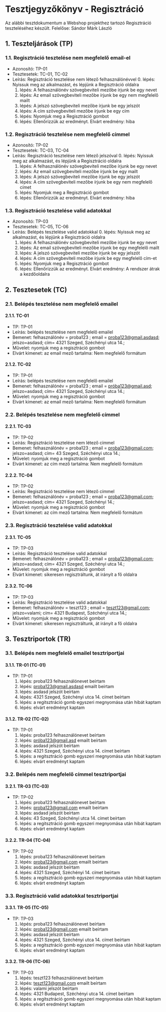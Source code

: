 # Tesztjegyzőkönyv - Regisztráció

Az alábbi tesztdokumentum a Webshop projekthez tartozó Regisztráció teszteléséhez készült. Felelőse: Sándor Márk László


## 1. Teszteljárások (TP)

### 1.1. Regisztráció tesztelése nem megfelelő email-el
- Azonosító: TP-01
- Tesztesetek: TC-01, TC-02
- Leírás: Regisztráció tesztelése nem létező felhasználónévvel 
    0. lépés: Nyissuk meg az alkalmazást, és lépjünk a Regisztráció oldalra
    1. lépés: A felhasználónév szövegbeviteli mezőbe írjunk be egy nevet
    2. lépés: Az email szövegbeviteli mezőbe írjunk be egy nem megfelelő mailt
    3. lépés: A jelszó szövegbeviteli mezőbe írjunk be egy jelszót 
    4. lépés: A cím szövegbeviteli mezőbe írjunk be egy cím 
    5. lépés: Nyomjuk meg a Regisztráció gombot
    6. lépés: Ellenőrizzük az eredményt. Elvárt eredmény: hiba
	
### 1.2. Regisztráció tesztelése nem megfelelő címmel
- Azonosító: TP-02
- Tesztesetek: TC-03, TC-04
- Leírás: Regisztráció tesztelése nem létező jelszóval
    0. lépés: Nyissuk meg az alkalmazást, és lépjünk a Regisztráció oldalra
    1. lépés: A felhasználónév szövegbeviteli mezőbe írjunk be egy nevet
    2. lépés: Az email szövegbeviteli mezőbe írjunk be egy  mailt
    3. lépés: A jelszó szövegbeviteli mezőbe írjunk be egy jelszót 
    4. lépés: A cím szövegbeviteli mezőbe írjunk be egy nem megfelelő címet 
    5. lépés: Nyomjuk meg a Regisztráció gombot
    6. lépés: Ellenőrizzük az eredményt. Elvárt eredmény: hiba
	
### 1.3. Regisztráció tesztelése valid adatokkal 
- Azonosító: TP-03
- Tesztesetek: TC-05, TC-06
- Leírás: Belépés tesztelése valid adatokkal
    0. lépés: Nyissuk meg az alkalmazást, és lépjünk a Regisztráció oldalra
    1. lépés: A felhasználónév szövegbeviteli mezőbe írjunk be egy nevet
    2. lépés: Az email szövegbeviteli mezőbe írjunk be egy megfelelő mailt
    3. lépés: A jelszó szövegbeviteli mezőbe írjunk be egy jelszót 
    4. lépés: A cím szövegbeviteli mezőbe írjunk be egy megfelelő cím-et 
    5. lépés: Nyomjuk meg a Regisztráció gombot
    6. lépés: Ellenőrizzük az eredményt. Elvárt eredmény: A rendszer átrak a kezdőoldalra




## 2. Tesztesetek (TC)

### 2.1.  Belépés tesztelése nem megfelelő emailel

#### 2.1.1. TC-01
- TP: TP-01
- Leírás: belépés tesztelése nem megfelelő emailel
- Bemenet: felhasználónév = proba123 ; email = proba123@gmail.asdasd; jelszo=asdasd; cím= 4321 Szeged, Széchényi utca 14.;
- Művelet: nyomjuk meg a regisztráció gombot 
- Elvárt kimenet: az email mező tartalma: Nem megfelelő formátum

#### 2.1.2. TC-02
- TP: TP-01
- Leírás: belépés tesztelése nem megfelelő emailel
- Bemenet: felhasználónév = proba123 ; email = próba123@gmail.asd; jelszo=asdasd; cím= 4321 Szeged, Széchényi utca 14.;
- Művelet: nyomjuk meg a regisztráció gombot 
- Elvárt kimenet: az email mező tartalma: Nem megfelelő formátum


### 2.2.  Belépés tesztelése nem megfelelő címmel

#### 2.2.1. TC-03
- TP: TP-02
- Leírás: Regisztráció tesztelése nem létező címmel 
- Bemenet: felhasználónév = proba123 ; email = proba123@gmail.com; jelszo=asdasd; cím= 43 Szeged, Széchényi utca 14.;
- Művelet: nyomjuk meg a regisztráció gombot
- Elvárt kimenet: az cím mező tartalma: Nem megfelelő formátum

#### 2.2.2. TC-04
- TP: TP-02
- Leírás: Regisztráció tesztelése nem létező címmel 
- Bemenet: felhasználónév = proba123 ; email = proba123@gmail.com; jelszo=asdasd; cím= 4321 Szeged, Széchényi 14.;
- Művelet: nyomjuk meg a regisztráció gombot
- Elvárt kimenet: az cím mező tartalma: Nem megfelelő formátum


### 2.3.  Regisztráció tesztelése valid adatokkal

#### 2.3.1. TC-05
- TP: TP-03
- Leírás: Regisztráció tesztelése valid adatokkal 
- Bemenet: felhasználónév = proba123 ; email = proba123@gmail.com; jelszo=asdasd; cím= 4321 Szeged, Széchényi utca 14.;
- Művelet: nyomjuk meg a regisztráció gombot
- Elvárt kimenet:  sikeresen regisztráltunk, át irányít a fő oldalra

#### 2.3.2. TC-06
- TP: TP-03
- Leírás: Regisztráció tesztelése valid adatokkal 
- Bemenet: felhasználónév = teszt123 ; email = teszt123@gmail.com; jelszo=valami; cím= 4321 Budapest, Széchényi utca 14.;
- Művelet: nyomjuk meg a regisztráció gombot
- Elvárt kimenet:  sikeresen regisztráltunk, át irányít a fő oldalra



## 3. Tesztriportok (TR)

### 3.1.  Belépés nem megfelelő emailel tesztriportjai

#### 3.1.1. TR-01 (TC-01)
- TP: TP-01
    1. lépés: proba123 felhasználónevet beírtam
    2. lépés: proba123@gmail.asdasd emailt beírtam 
    3. lépés: asdasd jelszót beírtam
    4. lépés: 4321 Szeged, Széchényi utca 14. címet beírtam
    5. lépés: a regitsztráció gomb egyszeri megnyomása után hibát kaptam
    6. lépés: elvárt eredményt kaptam
    
#### 3.1.2. TR-02 (TC-02)
- TP: TP-01
    1. lépés: proba123 felhasználónevet beírtam
    2. lépés: próba123@gmail.asd emailt beírtam 
    3. lépés: asdasd jelszót beírtam
    4. lépés: 4321 Szeged, Széchényi utca 14. címet beírtam
    5. lépés: a regitsztráció gomb egyszeri megnyomása után hibát kaptam
    6. lépés: elvárt eredményt kaptam
    

    
### 3.2.  Belépés nem megfelelő címmel tesztriportjai

#### 3.2.1. TR-03 (TC-03)
- TP: TP-02
    1. lépés: proba123 felhasználónevet beírtam
    2. lépés: proba123@gmail.com emailt beírtam 
    3. lépés: asdasd jelszót beírtam
    4. lépés: 43 Szeged, Széchényi utca 14. címet beírtam
    5. lépés: a regitsztráció gomb egyszeri megnyomása után hibát kaptam
    6. lépés: elvárt eredményt kaptam
    

#### 3.2.2. TR-04 (TC-04)
- TP: TP-02
    1. lépés: proba123 felhasználónevet beírtam
    2. lépés: proba123@gmail.com emailt beírtam 
    3. lépés: asdasd jelszót beírtam
    4. lépés: 4321 Szeged, Széchényi 14. címet beírtam
    5. lépés: a regitsztráció gomb egyszeri megnyomása után hibát kaptam
    6. lépés: elvárt eredményt kaptam

    
### 3.3.  Regisztráció valid adatokkal tesztriportjai

#### 3.3.1. TR-05 (TC-05)
- TP: TP-03
    1. lépés: proba123 felhasználónevet beírtam
    2. lépés: proba123@gmail.com emailt beírtam 
    3. lépés: asdasd jelszót beírtam
    4. lépés: 4321 Szeged, Széchényi utca 14. címet beírtam
    5. lépés: a regitsztráció gomb egyszeri megnyomása után hibát kaptam
    6. lépés: elvárt eredményt kaptam

#### 3.3.2. TR-06 (TC-06)
- TP: TP-03
    1. lépés: teszt123 felhasználónevet beírtam
    2. lépés: teszt123@gmail.com emailt beírtam 
    3. lépés: valami jelszót beírtam
    4. lépés: 4321 Budapest, Széchényi utca 14. címet beírtam
    5. lépés: a regitsztráció gomb egyszeri megnyomása után hibát kaptam
    6. lépés: elvárt eredményt kaptam
    
    